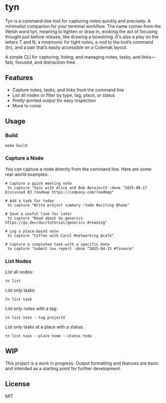# tyn

Tyn is a command-line tool for capturing notes quickly and precisely. A minimalist companion for your terminal workflow. The name comes from the Welsh word tyn, meaning to tighten or draw in, evoking the act of focusing thought just before release, like drawing a bowstring. It's also a play on the letters T and N, a mnemonic for tight notes, a nod to the tool’s command (tn), and a pair that’s easily accessible on a Colemak layout.

A simple CLI for capturing, listing, and managing notes, tasks, and links—fast, focused, and distraction-free.

## Features
- Capture notes, tasks, and links from the command line
- List all nodes or filter by type, tag, place, or status
- Pretty-printed output for easy inspection
- More to come

## Usage

### Build

```
make build
```

### Capture a Node

You can capture a node directly from the command line. Here are some real-world examples:

```
# Capture a quick meeting note
 tn capture "Sync with Alice and Bob #projectX :done ^2025-06-17 Discussed Q3 roadmap https://company.com/roadmap"

# Add a task for today
 tn capture "Write project summary :todo #writing @home"

# Save a useful link for later
 tn capture "Read about Go generics https://go.dev/doc/tutorial/generics #reading"

# Log a place-based note
 tn capture "Coffee with Carol #networking @cafe"

# Capture a completed task with a specific date
 tn capture "Submit tax report :done ^2025-04-15 #finance"
```

### List Nodes

List all nodes:

```
tn list
```

List only tasks:

```
tn list task
```

List only notes with a tag:

```
tn list note --tag projectX
```

List only tasks at a place with a status:

```
tn list task --place home --status todo
```

## WIP
This project is a work in progress. Output formatting and features are basic and intended as a starting point for further development.

## License
MIT
